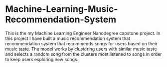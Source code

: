 # Machine-Learning-Music-Recommendation-System
This is the my Machine Learning Engineer Nanodegree capstone project. In this project I have built a music recommendation system that recommendation system that recommends songs for users based on their music taste. The model works by clustering users with similar music taste and selects a random song from the clusters most listened to songs in order to keep users exploring new songs. 
